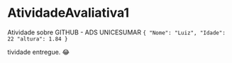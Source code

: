 # AtividadeAvaliativa1
Atividade sobre GITHUB - ADS UNICESUMAR
	```
  {
  "Nome": "Luiz",
  "Idade": 22
  "altura": 1.84
  }
  	```
    
   tividade entregue. :joy:
